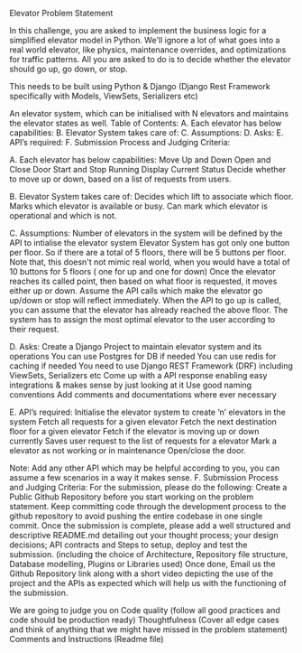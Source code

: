 Elevator Problem Statement

In this challenge, you are asked to implement the business logic for a simplified elevator model in Python. We'll ignore a lot of what goes into a real world elevator, like physics, maintenance overrides, and optimizations for traffic patterns. All you are asked to do is to decide whether the elevator should go up, go down, or stop. 

This needs to be built using Python & Django (Django Rest Framework specifically with Models, ViewSets, Serializers etc)

An elevator system, which can be initialised with N elevators and maintains the elevator states as well. 
Table of Contents:
A. Each elevator has below capabilities:
B. Elevator System takes care of:
C. Assumptions:
D. Asks:
E. API’s required:
F. Submission Process and Judging Criteria:

A. Each elevator has below capabilities:
Move Up and Down
Open and Close Door
Start and Stop Running
Display Current Status
Decide whether to move up or down, based on a list of requests from users.

B. Elevator System takes care of:
Decides which lift to associate which floor.
Marks which elevator is available or busy.
Can mark which elevator is operational and which is not.

C. Assumptions:
Number of elevators in the system will be defined by the API to intialise the elevator system
Elevator System has got only one button per floor.
So if there are a total of 5 floors, there will be 5 buttons per floor.
Note that, this doesn't not mimic real world, when you would have a total of 10 buttons for 5 floors ( one for up and one for down)
Once the elevator reaches its called point, then based on what floor is requested, it moves either up or down.
Assume the API calls which make the elevator go up/down or stop will reflect immediately. When the API to go up is called, you can assume that the elevator has already reached the above floor. 
The system has to assign the most optimal elevator to the user according to their request.

D. Asks:
Create a Django Project to maintain elevator system and its operations
You can use Postgres for DB if needed
You can use redis for caching if needed
You need to use Django REST Framework (DRF) including ViewSets, Serializers etc
Come up with a API response enabling easy integrations & makes sense by just looking at it
Use good naming conventions
Add comments and documentations where ever necessary

E. API’s required:
Initialise the elevator system to create ‘n’ elevators in the system
Fetch all requests for a given elevator
Fetch the next destination floor for a given elevator
Fetch if the elevator is moving up or down currently
Saves user request to the list of requests for a elevator
Mark a elevator as not working or in maintenance 
Open/close the door.

Note: Add any other API which may be helpful according to you, you can assume a few scenarios in a way it makes sense.
F. Submission Process and Judging Criteria:
For the submission, please do the following:
Create a Public Github Repository before you start working on the problem statement.
Keep committing code through the development process to the github repository to avoid pushing the entire codebase in one single commit.
Once the submission is complete, please add a well structured and descriptive README.md detailing out your thought process; your design decisions; API contracts and Steps to setup, deploy and test the submission. (including the choice of Architecture, Repository file structure, Database modelling, Plugins or Libraries used)
Once done, Email us the Github Repository link along with a short video depicting the use of the project and the APIs as expected which will help us with the functioning of the submission.

We are going to judge you on
Code quality (follow all good practices and code should be production ready)
Thoughtfulness (Cover all edge cases and think of anything that we might have missed in the problem statement)
Comments and Instructions (Readme file)
